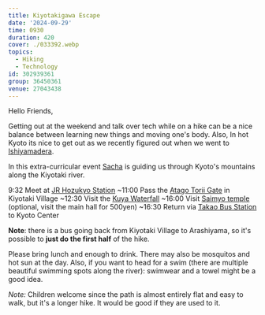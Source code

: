 ```yaml
---
title: Kiyotakigawa Escape
date: '2024-09-29'
time: 0930
duration: 420
cover: ./033392.webp
topics:
  - Hiking
  - Technology
id: 302939361
group: 36450361
venue: 27043438
---
```


Hello Friends,

Getting out at the weekend and talk over tech while on a hike can be a nice balance between learning new things and moving one's body. Also, In hot Kyoto its nice to get out as we recently figured out when we went to [Ishiyamadera](https://www.meetup.com/kyoto-web-designers-and-developers-meetup/events/302842348/).

In this extra-curricular event [Sacha](https://sachagreif.com/) is guiding us through Kyoto's mountains along the Kiyotaki river.

9:32 Meet at [JR Hozukyo Station](https://maps.app.goo.gl/nbDJYZD5nUHVEm9n9)
\~11:00 Pass the [Atago Torii Gate](https://maps.app.goo.gl/Dxb933ZpopJtn6Jm8) in Kiyotaki Village
\~12:30 Visit the [Kuya Waterfall](https://maps.app.goo.gl/G9YkJjtxryiaX96i7)
\~16:00 Visit [Saimyo temple](https://maps.app.goo.gl/KsDUTLFNJwPLahUa7) (optional, visit the main hall for 500yen)
\~16:30 Return via [Takao Bus Station](https://maps.app.goo.gl/CJmjpmEuPGVs6n8X6) to Kyoto Center

**Note**: there is a bus going back from Kiyotaki Village to Arashiyama, so it's possible to **just do the first half** of the hike.

Please bring lunch and enough to drink. There may also be mosquitos and hot sun at the day. Also, if you want to head for a swim (there are multiple beautiful swimming spots along the river): swimwear and a towel might be a good idea.

*Note:* Children welcome since the path is almost entirely flat and easy to walk, but it's a longer hike. It would be good if they are used to it.

